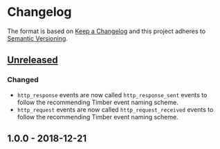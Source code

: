 # Changelog

The format is based on [Keep a Changelog](http://keepachangelog.com/en/1.0.0/)
and this project adheres to [Semantic
Versioning](http://semver.org/spec/v2.0.0.html).

## [Unreleased]

### Changed

  - `http_response` events are now called `http_response_sent` events to follow the recommending
    Timber event naming scheme.
  - `http_request` events are now called `http_request_received` events to follow the recommending
    Timber event naming scheme.

## 1.0.0 - 2018-12-21

[Unreleased]: https://github.com/timberio/timber-elixir-plug/compare/v1.0.0...HEAD

